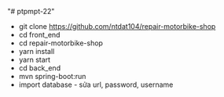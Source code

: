 "# ptpmpt-22" 
- git clone https://github.com/ntdat104/repair-motorbike-shop
- cd front_end
- cd repair-motorbike-shop
- yarn install
- yarn start
- cd back_end
- mvn spring-boot:run
- import database - sửa url, password, username

